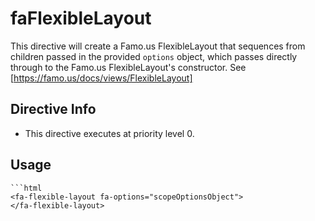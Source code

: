 



# faFlexibleLayout








This directive will create a Famo.us FlexibleLayout that
sequences from children passed in the provided `options` object,
which passes directly through to the Famo.us FlexibleLayout's
constructor. See [https://famo.us/docs/views/FlexibleLayout]








## Directive Info


* This directive executes at priority level 0.


## Usage


```
```html
<fa-flexible-layout fa-options="scopeOptionsObject">
</fa-flexible-layout>
```
```








